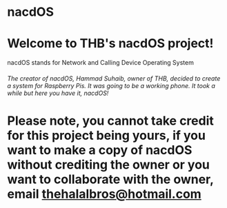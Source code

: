 # nacdOS

<h1> Welcome to THB's nacdOS project!</h1>
<p> nacdOS stands for Network and Calling Device Operating System</p>
<h6> The creator of nacdOS, Hammad Suhaib, owner of THB, decided to create a system for Raspberry Pis. It was going to be a working phone. It took a while but here you have it, nacdOS!</h6>

<h1> <strong> Please note, you cannot take credit for this project being yours, if you want to make a copy of nacdOS without crediting the owner or you want to collaborate with the owner, email <a href="mailto:thehalalbros@hotmail.com"> thehalalbros@hotmail.com </strong></h1> </a>
